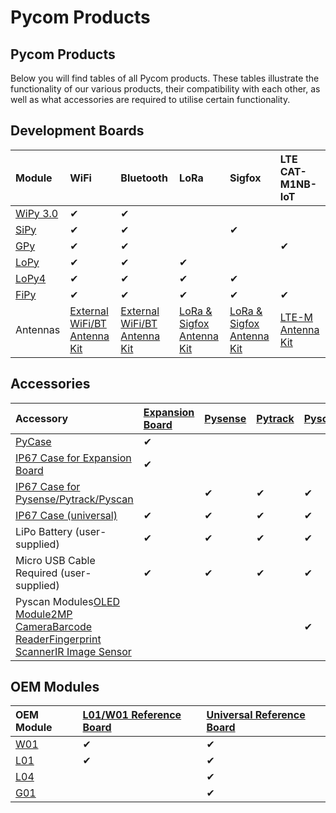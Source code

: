 # Pycom Products

## Pycom Products

Below you will find tables of all Pycom products. These tables illustrate the functionality of our various products, their compatibility with each other, as well as what accessories are required to utilise certain functionality.

## Development Boards

| Module | WiFi | Bluetooth | LoRa | Sigfox | LTE CAT-M1NB-IoT |
| :--- | :--- | :--- | :--- | :--- | :--- |
| [ WiPy 3.0](datesheets/development/wipy3.md) | ✔ | ✔ |  |  |  |
| [SiPy](datesheets/development/sipy.md) | ✔ | ✔ |  | ✔ |  |
| [GPy](datesheets/development/gpy.md) | ✔ | ✔ |  |  | ✔ |
| [LoPy](datesheets/development/lopy.md) | ✔ | ✔ | ✔ |  |  |
| [LoPy4](datesheets/development/lopy4.md) | ✔ | ✔ | ✔ | ✔ |  |
| [FiPy](datesheets/development/fipy.md) | ✔ | ✔ | ✔ | ✔ | ✔ |
| Antennas | [External WiFi/BT Antenna Kit](https://pycom.io/product/external-wifi-antenna/) | [External WiFi/BT Antenna Kit](https://pycom.io/product/external-wifi-antenna/) | [LoRa & Sigfox Antenna Kit](https://pycom.io/product/lora-antenna-kit/) | [LoRa & Sigfox Antenna Kit](https://pycom.io/product/lora-antenna-kit/) | [LTE-M Antenna Kit](https://pycom.io/product/lte-m-antenna-kit/) |

## Accessories

| Accessory | [Expansion Board](datesheets/boards/expansion3.md) | [Pysense](datesheets/boards/pysense.md) | [Pytrack](datesheets/boards/pytrack.md) | [Pyscan](datesheets/boards/pyscan.md) |
| :--- | :--- | :--- | :--- | :--- |
| [PyCase](https://pycom.io/product/pycase/) | ✔ |  |  |  |
| [IP67 Case for Expansion Board](https://pycom.io/product/ip67-expansion-board-case/) | ✔ |  |  |  |
| [IP67 Case for Pysense/Pytrack/Pyscan](https://pycom.io/product/ip67-case/) |  | ✔ | ✔ | ✔ |
| [IP67 Case \(universal\)](https://pycom.io/product/universal-ip67-case/) | ✔ | ✔ | ✔ | ✔ |
| LiPo Battery \(user-supplied\) | ✔ | ✔ | ✔ | ✔ |
| Micro USB Cable  Required \(user-supplied\) | ✔ | ✔ | ✔ | ✔ |
| Pyscan Modules[OLED Module](https://pycom.io/product/oled-screen/)[2MP Camera](https://pycom.io/product/2mp-camera/)[Barcode Reader](https://pycom.io/product/barcode-reader)[Fingerprint Scanner](https://pycom.io/product/fingerprint-scanner/)[IR Image Sensor](https://pycom.io/product/infared-image-sensor/) |  |  |  | ✔ |

## OEM Modules

| OEM Module | [L01/W01 Reference Board](datesheets/oem/l01_reference.md) | [Universal Reference Board](datesheets/oem/universal_reference.md) |
| :--- | :--- | :--- |
| [W01](datesheets/oem/w01.md) | ✔ | ✔ |
| [L01](datesheets/oem/l01.md) | ✔ | ✔ |
| [L04](datesheets/oem/l04.md) |  | ✔ |
| [G01](datesheets/oem/g01.md) |  | ✔ |

